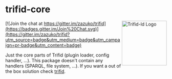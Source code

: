 # trifid-core
<img src="https://cdn.rawgit.com/zazuko/trifid/master/logo.svg" width="140px" height="140px" align="right" alt="Trifid-ld Logo"/>

[![Join the chat at https://gitter.im/zazuko/trifid](https://badges.gitter.im/Join%20Chat.svg)](https://gitter.im/zazuko/trifid?utm_source=badge&utm_medium=badge&utm_campaign=pr-badge&utm_content=badge)

Just the core parts of Trifid (plugin loader, config handler, ...).
This package doesn't contain any handlers (SPARQL, file system, ...).
If you want a out of the box solution check [trifid](https://www.npmjs.com/package/trifid/).
